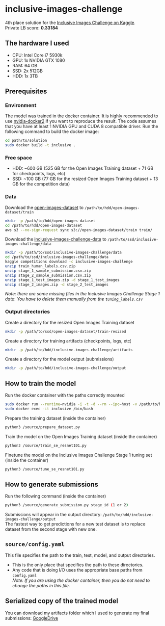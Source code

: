 # inclusive-images-challenge
4th place solution for the [Inclusive Images Challenge on Kaggle](https://www.kaggle.com/c/inclusive-images-challenge).  
Private LB score: **0.33184**
## The hardware I used
- CPU: Intel Core i7 5930k
- GPU: 1x NVIDIA GTX 1080
- RAM: 64 GB
- SSD: 2x 512GB
- HDD: 1x 3TB
## Prerequisites
### Environment
The model was trained in the docker container. It is highly recommended to use [nvidia-docker2](https://github.com/NVIDIA/nvidia-docker) if you want to reproduce the result. 
The code assumes that you have at least 1 NVIDIA GPU and CUDA 8 compatible driver. Run the following command to build the docker image:
```bash
cd path/to/solution
sudo docker build -t inclusive .
```
### Free space
- HDD: ~600 GB (525 GB for the Open Images Training dataset + 71 GB for checkpoints, logs, etc)
- SSD: ~100 GB (77 GB for the resized Open Images Training dataset + 13 GB for the competition data)
### Data
Download the [open-images-dataset](https://www.kaggle.com/c/inclusive-images-challenge#Data-Download-&-Getting-Started) to `/path/to/hdd/open-images-dataset/train`
```bash
mkdir -p /path/to/hdd/open-images-dataset
cd /path/to/hdd/open-images-dataset
aws s3 --no-sign-request sync s3://open-images-dataset/train train/
```
Download the [inclusive-images-challenge-data](https://www.kaggle.com/c/inclusive-images-challenge/data) to `/path/to/ssd/inclusive-images-challenge/data`
```bash
mkdir -p /path/to/ssd/inclusive-images-challenge/data
cd /path/to/ssd/inclusive-images-challenge/data
kaggle competitions download -c inclusive-images-challenge
unzip train_human_labels.csv.zip
unzip stage_1_sample_submission.csv.zip
unzip stage_2_sample_submission.csv.zip
unzip stage_1_test_images.zip -d stage_1_test_images
unzip stage_2_images.zip -d stage_2_test_images
```
_Note: there are some missing files in the Inclusive Images Challenge Stage 1 data. You have to delete them manually from the `tuning_labels.csv`_
### Output directories
Create a directory for the resized Open Images Training dataset
```bash
mkdir -p /path/to/ssd/open-images-dataset/train-resized
```
Create a directory for training artifacts (checkpoints, logs, etc)
```bash
mkdir -p /path/to/hdd/inclusive-images-challenge/artifacts
```
Create a directory for the model output (submissions)
```bash
mkdir -p /path/to/hdd/inclusive-images-challenge/output
```
## How to train the model
Run the docker container with the paths correctly mounted
```bash
sudo docker run --runtime=nvidia -i -t -d --rm --ipc=host -v /path/to/hdd/open-images-dataset:/original_images -v /path/to/ssd/open-images-dataset/train-resized:/resized_images -v /path/to/ssd/inclusive-images-challenge/data:/inclusive -v /path/to/hdd/inclusive-images-challenge/artifacts:/artifacts -v /path/to/hdd/inclusive-images-challenge/output:/output --name inclusive inclusive
sudo docker exec -it inclusive /bin/bash
``` 
Prepare the training dataset (inside the container)
```bash
python3 /source/prepare_dataset.py
```
Train the model on the Open Images Training dataset (inside the container)
```bash
python3 /source/train_se_resnet101.py
```
Finetune the model on the Inclusive Images Challenge Stage 1 tuning set (inside the container)
```bash
python3 /source/tune_se_resnet101.py
```
## How to generate submissions
Run the following command (inside the container)
```bash
python3 /source/generate_submission.py stage_id (1 or 2)
```
Submissions will appear in the output directory: `/path/to/hdd/inclusive-images-challenge/output`  
The fastest way to get predictions for a new test dataset is to replace dataset from the second stage with new one.
## `source/config.yaml`
This file specifies the path to the train, test, model, and output directories.
- This is the only place that specifies the path to these directories.
- Any code that is doing I/O uses the appropriate base paths from `config.yaml`  
_Note: If you are using the docker container, then you do not need to change the paths in this file._
##  Serialized copy of the trained model
You can download my artifacts folder which I used to generate my final submissions: [GoogleDrive](https://drive.google.com/file/d/1rg5m7xKXGdc3jnaI-QKLKtpwUPAmieeP/view?usp=sharing)

